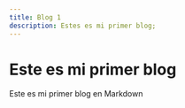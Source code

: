 ```yaml
---
title: Blog 1
description: Estes es mi primer blog;
---
```


# Este es mi primer blog

Este es mi primer blog en Markdown
